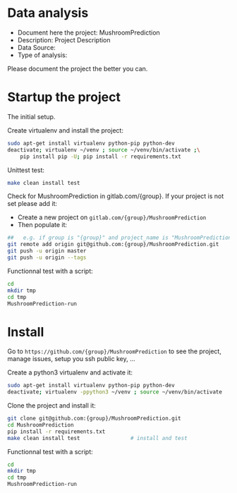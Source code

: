 # Data analysis
- Document here the project: MushroomPrediction
- Description: Project Description
- Data Source:
- Type of analysis:

Please document the project the better you can.

# Startup the project

The initial setup.

Create virtualenv and install the project:
```bash
sudo apt-get install virtualenv python-pip python-dev
deactivate; virtualenv ~/venv ; source ~/venv/bin/activate ;\
    pip install pip -U; pip install -r requirements.txt
```

Unittest test:
```bash
make clean install test
```

Check for MushroomPrediction in gitlab.com/{group}.
If your project is not set please add it:

- Create a new project on `gitlab.com/{group}/MushroomPrediction`
- Then populate it:

```bash
##   e.g. if group is "{group}" and project_name is "MushroomPrediction"
git remote add origin git@github.com:{group}/MushroomPrediction.git
git push -u origin master
git push -u origin --tags
```

Functionnal test with a script:

```bash
cd
mkdir tmp
cd tmp
MushroomPrediction-run
```

# Install

Go to `https://github.com/{group}/MushroomPrediction` to see the project, manage issues,
setup you ssh public key, ...

Create a python3 virtualenv and activate it:

```bash
sudo apt-get install virtualenv python-pip python-dev
deactivate; virtualenv -ppython3 ~/venv ; source ~/venv/bin/activate
```

Clone the project and install it:

```bash
git clone git@github.com:{group}/MushroomPrediction.git
cd MushroomPrediction
pip install -r requirements.txt
make clean install test                # install and test
```
Functionnal test with a script:

```bash
cd
mkdir tmp
cd tmp
MushroomPrediction-run
```
